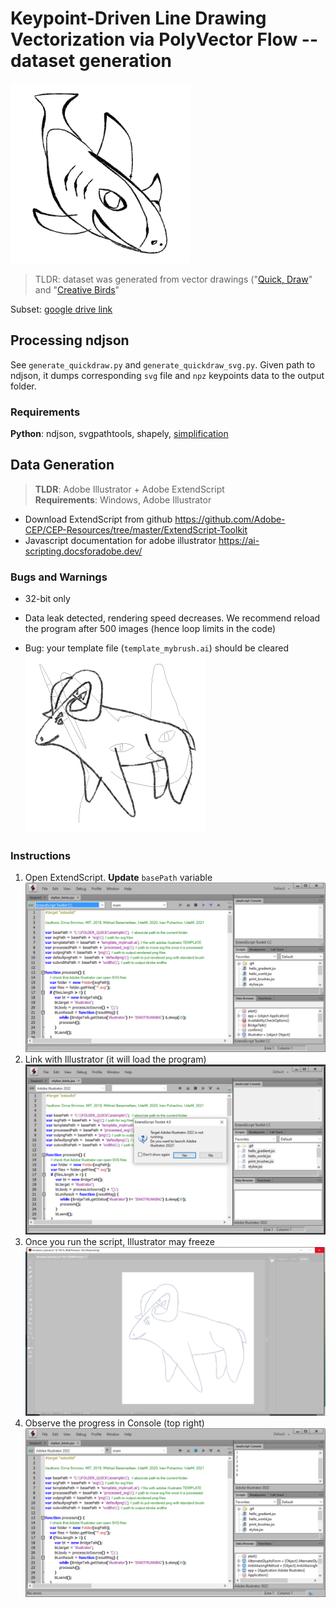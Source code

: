 # Keypoint-Driven Line Drawing Vectorization via PolyVector Flow -- dataset generation

![Example](/png/test_50_8.png)

> TLDR: dataset was generated from vector drawings ("[Quick, Draw](https://github.com/googlecreativelab/quickdraw-dataset)" and "[Creative Birds](https://songweige.github.io/projects/creative_sketech_generation/home.html)"

Subset: [google drive link](https://drive.google.com/file/d/1KQrLGW82Fk_bYuB8uC0DzSWafDj97gLn/view?usp=sharing)

## Processing ndjson
See `generate_quickdraw.py` and `generate_quickdraw_svg.py`. Given path to ndjson, it dumps corresponding `svg` file and `npz` keypoints data to the output folder.

### Requirements
**Python**: ndjson, svgpathtools, shapely, [simplification](https://pypi.org/project/simplification/)

## Data Generation

> **TLDR**: Adobe Illustrator + Adobe ExtendScript   
**Requirements**: Windows, Adobe Illustrator

 * Download ExtendScript from github https://github.com/Adobe-CEP/CEP-Resources/tree/master/ExtendScript-Toolkit
 * Javascript documentation for adobe illustrator https://ai-scripting.docsforadobe.dev/

### Bugs and Warnings
 * 32-bit only
 * Data leak detected, rendering speed decreases. We recommend reload the program after 500 images (hence loop limits in the code)

 * Bug: your template file (`template_mybrush.ai`) should be cleared
![Example](/instructions/bug1.png)

### Instructions
1. Open ExtendScript. **Update** `basePath` variable
![Example](/instructions/1.png)
2. Link with Illustrator (it will load the program)
![Example](/instructions/2.png)
3. Once you run the script, Illustrator may freeze
![Example](/instructions/3.png)
4. Observe the progress in Console (top right)
![Example](/instructions/4.png)

